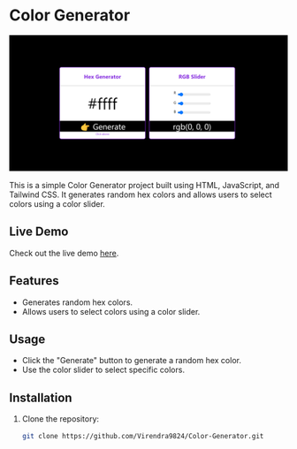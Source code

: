 # Color Generator

![Project Thumbnail](https://github.com/Virendra9824/Color-Generator/blob/main/Project_Thumbnail.png)

This is a simple Color Generator project built using HTML, JavaScript, and Tailwind CSS. It generates random hex colors and allows users to select colors using a color slider.

## Live Demo

Check out the live demo [here](https://virendra9824.github.io/Color-Generator/).

## Features

- Generates random hex colors.
- Allows users to select colors using a color slider.

## Usage

- Click the "Generate" button to generate a random hex color.
- Use the color slider to select specific colors.

## Installation

1. Clone the repository:

   ```bash
   git clone https://github.com/Virendra9824/Color-Generator.git
   ```

